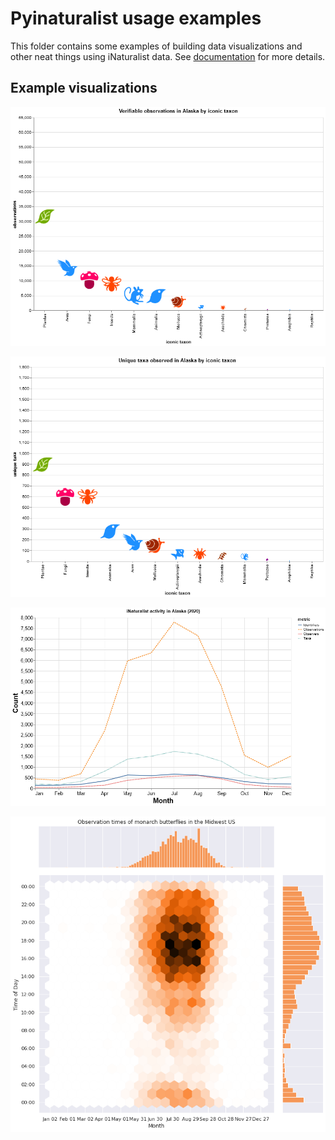 # Pyinaturalist usage examples

This folder contains some examples of building data visualizations and other neat things using
iNaturalist data. See [documentation](https://pyinaturalist.readthedocs.io/en/stable/examples.html)
for more details.

## Example visualizations

![](images/total_observations_by_iconic_taxon.png)

![](images/total_taxa_by_iconic_taxon.png)

![](images/combined_activity_stats.png)

![](images/observations_by_date_and_time.png)
